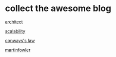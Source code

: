 # collect the awesome blog 

<div>
<a href="https://github.com/xingshaocheng/architect-awesome"> architect</a>

<a href="https://github.com/binhnguyennus/awesome-scalability"> scalability</a>

<a href="https://www.thoughtworks.com/insights/blog/demystifying-conways-law">conways's law </a>

<a href="https://martinfowler.com/">martinfowler</a>
</div>


  
  
